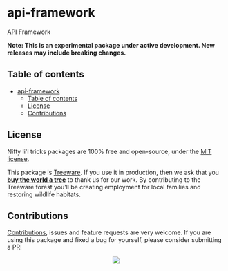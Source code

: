 # api-framework

API Framework

**Note: This is an experimental package under active development. New releases
may include breaking changes.**

## Table of contents

- [api-framework](#api-framework)
  - [Table of contents](#table-of-contents)
  - [License](#license)
  - [Contributions](#contributions)

## License

Nifty li'l tricks packages are 100% free and open-source, under the
[MIT license](https://github.com/jonnydgreen/api-framework/blob/main/LICENSE).

This package is [Treeware](https://treeware.earth). If you use it in production,
then we ask that you
[**buy the world a tree**](https://plant.treeware.earth/jonnydgreen/api-framework)
to thank us for our work. By contributing to the Treeware forest you’ll be
creating employment for local families and restoring wildlife habitats.

## Contributions

[Contributions](https://github.com/jonnydgreen/api-framework/blob/main/CONTRIBUTING.md),
issues and feature requests are very welcome. If you are using this package and
fixed a bug for yourself, please consider submitting a PR!

<p align="center">
  <a href="https://github.com/jonnydgreen/api-framework/graphs/contributors">
    <img src="https://contrib.rocks/image?repo=jonnydgreen/api-framework&columns=8" />
  </a>
</p>
